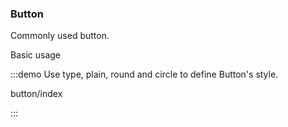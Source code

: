 ### Button

Commonly used button.

Basic usage

:::demo Use type, plain, round and circle to define Button's style.

button/index

:::